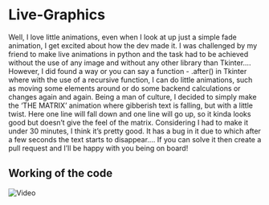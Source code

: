 # Live-Graphics

Well, I love little animations, even when I look at up just a simple fade animation, I get excited about how the dev made it. I was challenged by my friend to make live animations in python and the task had to be achieved without the use of any image and without any other library than Tkinter…. However, I did found a way or you can say a function - .after() in Tkinter where with the use of a recursive function, I can do little animations, such as moving some elements around or do some backend calculations or changes again and again. Being a man of culture, I decided to simply make the ‘THE MATRIX’ animation where gibberish text is falling, but with a little twist. Here one line will fall down and one line will go up, so it kinda looks good but doesn’t give the feel of the matrix. Considering I had to make it under 30 minutes, I think it’s pretty good. It has a bug in it due to which after a few seconds the text starts to disappear…. If you can solve it then create a pull request and I’ll be happy with you being on board!

## Working of the code
![Video](https://media.giphy.com/media/vFKqnCdLPNOKc/giphy.gif)
